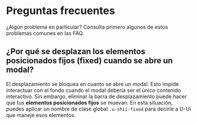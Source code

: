 # Preguntas frecuentes

<p class="description">¿Algún problema en particular? Consulta primero algunos de estos problemas comunes en las FAQ.</p>

## ¿Por qué se desplazan los elementos posicionados fijos (fixed) cuando se abre un modal?

El desplazamiento se bloquea en cuanto se abre un modal.
Esto impide interactuar con el fondo cuando el modal debería ser el único contenido interactivo. Sin embargo, eliminar la barra de desplazamiento puede hacer que tus **elementos posicionados fijos** se muevan.
En esta situación, puedes aplicar un nombre de clase global `.u-shii-fixed` para decirle a U-Ui que maneje esos elementos.